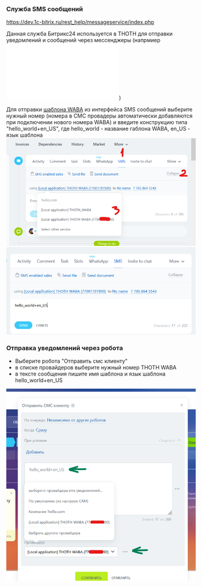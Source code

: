 ### Служба SMS сообщений
https://dev.1c-bitrix.ru/rest_help/messageservice/index.php

Данная служба Битрикс24 используется в THOTH для отправки уведомлений и сообщений через мессенджеры (напрмиер ![waba](waba.md))

Для отправки [шаблона WABA](https://developers.facebook.com/docs/whatsapp/business-management-api/message-templates?locale=ru_RU) из интерфейса SMS сообщений выберите нужный номер (номера в СМС провадеры автоматически добавляются при подключении нового номера WABA) и введите конструкцию типа "hello_world+en_US", где hello_world - название габлона WABA, en_US - язык шаблона
![text](img/sms.png)
![text](img/sms1.png)

### Отправка уведомлений через робота
+ Выберите робота "Отправить смс клиенту"
+ в списке провайдеров выберите нужный номер THOTH WABA
+ в тексте сообщения пишите имя шаблона и язык шаблона hello_world+en_US

![robot sms](img/sms-robot.png)